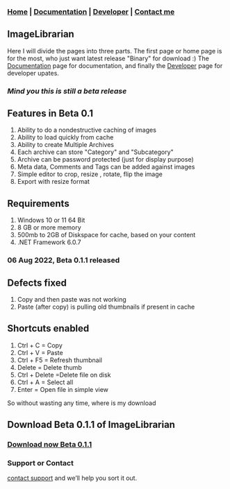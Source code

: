 ### [Home](index.html) | [Documentation](documentation.html)  | [Developer](developer.html) | [Contact me](contactme.html)


## ImageLibrarian

Here I will divide the pages into three parts. The first page or home page is for the most, who just want latest release "Binary" for download :) 
The [Documentation](documentation.md) page for documentation, and finally the [Developer](developer.md) page for developer upates. 

### _Mind you this is still a beta release_
## Features in Beta 0.1
1. Ability to do a nondestructive caching of images 
2. Ability to load quickly from cache
3. Ability to create Multiple Archives
4. Each archive can store "Category" and "Subcategory"
5. Archive can be password protected (just for display purpose)
6. Meta data, Comments and Tags can be added against images 
7. Simple editor to crop, resize , rotate, flip the image
8. Export with resize format 

## Requirements
1. Windows 10 or 11 64 Bit
2. 8 GB or more memory
3. 500mb to 2GB of Diskspace for cache, based on your content
4. .NET Framework 6.0.7

### 06 Aug 2022, Beta 0.1.1 released

## Defects fixed
1. Copy and then paste was not working 
2. Paste (after copy) is pulling old thumbnails if present in cache

## Shortcuts enabled
1. Ctrl + C = Copy
2. Ctrl + V = Paste
3. Ctrl + F5 = Refresh thumbnail
4. Delete = Delete thumb
5. Ctrl + Delete =Delete file on disk
6. Ctrl + A = Select all 
7. Enter = Open file in simple view

So without wasting any time, where is my download
## Download Beta 0.1.1 of ImageLibrarian

### [Download now Beta 0.1.1](https://github.com/vijaysridhara/ImageLibrarian/releases/tag/Beta_V0.1.1)


### Support or Contact
[contact support](https://support.github.com/vijaysridhara) and we’ll help you sort it out.
